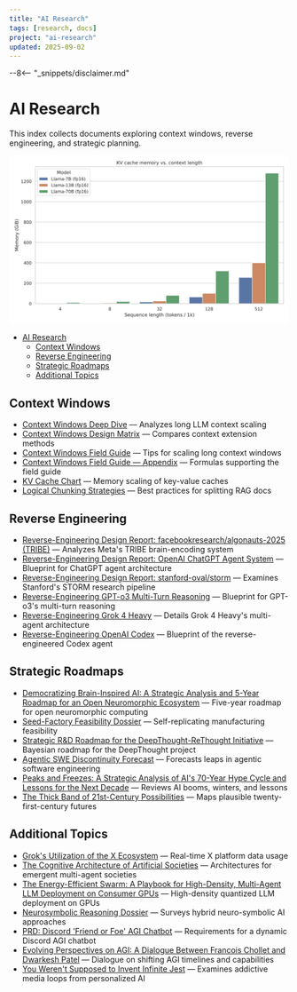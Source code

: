 ```yaml
---
title: "AI Research"
tags: [research, docs]
project: "ai-research"
updated: 2025-09-02
---
```


--8<-- "_snippets/disclaimer.md"

# AI Research

This index collects documents exploring context windows, reverse engineering, and strategic planning.

![KV cache chart](kv-cache-chart.svg)

- [AI Research](#ai-research)
  * [Context Windows](#context-windows)
  * [Reverse Engineering](#reverse-engineering)
  * [Strategic Roadmaps](#strategic-roadmaps)
  * [Additional Topics](#additional-topics)

## Context Windows
- [Context Windows Deep Dive](context-windows-deep-dive.md) — Analyzes long LLM context scaling
- [Context Windows Design Matrix](context-windows-design-matrix.md) — Compares context extension methods
- [Context Windows Field Guide](context-windows-field-guide.md) — Tips for scaling long context windows
- [Context Windows Field Guide — Appendix](context-windows-appendix.md) — Formulas supporting the field guide
- [KV Cache Chart](kv-cache-chart.md) — Memory scaling of key-value caches
- [Logical Chunking Strategies](logical-chunking.md) — Best practices for splitting RAG docs

## Reverse Engineering
- [Reverse-Engineering Design Report: facebookresearch/algonauts-2025 (TRIBE)](reverse-engineering-tribe.md) — Analyzes Meta's TRIBE brain-encoding system
- [Reverse-Engineering Design Report: OpenAI ChatGPT Agent System](reverse-engineering-chatgpt-agent-system.md) — Blueprint for ChatGPT agent architecture
- [Reverse-Engineering Design Report: stanford-oval/storm](reverse-engineering-storm.md) — Examines Stanford's STORM research pipeline
- [Reverse-Engineering GPT-o3 Multi-Turn Reasoning](reverse-engineering-gpt-o3.md) — Blueprint for GPT-o3's multi-turn reasoning
- [Reverse-Engineering Grok 4 Heavy](reverse-engineering-grok4-heavy.md) — Details Grok 4 Heavy's multi-agent architecture
- [Reverse-Engineering OpenAI Codex](reverse-engineering-codex.md) — Blueprint of the reverse-engineered Codex agent

## Strategic Roadmaps
- [Democratizing Brain-Inspired AI: A Strategic Analysis and 5-Year Roadmap for an Open Neuromorphic Ecosystem](open-neuromorphic-roadmap.md) — Five-year roadmap for open neuromorphic computing
- [Seed-Factory Feasibility Dossier](seed-factory-feasibility-dossier.md) — Self-replicating manufacturing feasibility
- [Strategic R&D Roadmap for the DeepThought-ReThought Initiative](strategic-roadmap-deepthought.md) — Bayesian roadmap for the DeepThought project
- [Agentic SWE Discontinuity Forecast](agentic-swe-discontinuity-forecast.md) — Forecasts leaps in agentic software engineering
- [Peaks and Freezes: A Strategic Analysis of AI's 70-Year Hype Cycle and Lessons for the Next Decade](peaks-and-freezes.md) — Reviews AI booms, winters, and lessons
- [The Thick Band of 21st-Century Possibilities](thick-band-of-21st-century-possibilities.md) — Maps plausible twenty-first-century futures

## Additional Topics
- [Grok's Utilization of the X Ecosystem](grok-x-ecosystem-utilization.md) — Real-time X platform data usage
- [The Cognitive Architecture of Artificial Societies](cognitive-architecture-of-artificial-societies.md) — Architectures for emergent multi-agent societies
- [The Energy-Efficient Swarm: A Playbook for High-Density, Multi-Agent LLM Deployment on Consumer GPUs](energy-efficient-swarm.md) — High-density quantized LLM deployment on GPUs
- [Neurosymbolic Reasoning Dossier](neurosymbolic-reasoning-dossier.md) — Surveys hybrid neuro-symbolic AI approaches
- [PRD: Discord 'Friend or Foe' AGI Chatbot](discord-friend-foe-prd.md) — Requirements for a dynamic Discord AGI chatbot
- [Evolving Perspectives on AGI: A Dialogue Between Francois Chollet and Dwarkesh Patel](evolving-perspectives-on-agi.md) — Dialogue on shifting AGI timelines and capabilities
- [You Weren't Supposed to Invent Infinite Jest](you-werent-supposed-to-invent-infinite-jest.md) — Examines addictive media loops from personalized AI
